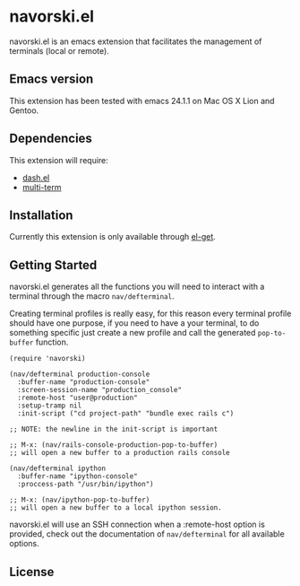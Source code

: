 # navorski.el

navorski.el is an emacs extension that facilitates the management of
terminals (local or remote).

## Emacs version

This extension has been tested with emacs 24.1.1 on Mac OS X Lion
and Gentoo.

## Dependencies

This extension will require:

* [dash.el](https://github.com/magnars/dash.el)
* [multi-term](https://github.com/emacsmirror/multi-term)

## Installation

Currently this extension is only available through [el-get](https://github.com/dimitri/el-get).

## Getting Started

navorski.el generates all the functions you will need to interact with
a terminal through the macro `nav/defterminal`.

Creating terminal profiles is really easy, for this reason every
terminal profile should have one purpose, if you need to have a
your terminal, to do something specific just create a new profile
and call the generated `pop-to-buffer` function.

```elisp
(require 'navorski)

(nav/defterminal production-console
  :buffer-name "production-console"
  :screen-session-name "production_console"
  :remote-host "user@production"
  :setup-tramp nil
  :init-script ("cd project-path" "bundle exec rails c")

;; NOTE: the newline in the init-script is important

;; M-x: (nav/rails-console-production-pop-to-buffer)
;; will open a new buffer to a production rails console

(nav/defterminal ipython
  :buffer-name "ipython-console"
  :proccess-path "/usr/bin/ipython")

;; M-x: (nav/ipython-pop-to-buffer)
;; will open a new buffer to a local ipython session.
```

navorski.el will use an SSH connection when a :remote-host option is
provided, check out the documentation of `nav/defterminal` for all
available options.

## License